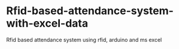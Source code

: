 # Rfid-based-attendance-system-with-excel-data
Rfid based attendance system using rfid, arduino and ms excel

